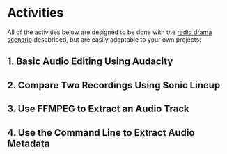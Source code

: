 # Activities

All of the activities below are designed to be done with the [radio drama scenario](https://github.com/seanluyk/audio101/blob/master/exercises_intro.md#scenario) descbribed, but are easily adaptable to your own projects:

## 1. Basic Audio Editing Using Audacity

## 2. Compare Two Recordings Using Sonic Lineup

## 3. Use FFMPEG to Extract an Audio Track

## 4. Use the Command Line to Extract Audio Metadata
